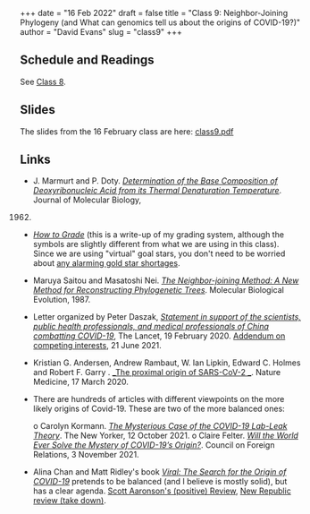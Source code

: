 +++
date = "16 Feb 2022"
draft = false
title = "Class 9: Neighbor-Joining Phylogeny (and What can genomics tell us about the origins of COVID-19?)"
author = "David Evans"
slug = "class9"
+++

## Schedule and Readings

See [Class 8](/class8).

## Slides

The slides from the 16 February class are here: [class9.pdf](https://www.dropbox.com/s/r6h0flm8jo7vkt5/csbio-class9.pdf?dl=0)

## Links

- J. Marmurt and P. Doty. [_Determination of the Base Composition of
Deoxyribonucleic Acid from its Thermal Denaturation
Temperature_](/docs/marmur1962.pdf). Journal of Molecular Biology,
1962.

- [_How to Grade_](https://www.cs.virginia.edu/~evans/paradise/teaching/#grading) (this is a write-up of my grading system, although the symbols are slightly different from what we are using in this class). Since we are using "virtual" goal stars, you don't need to be worried about [any alarming gold star shortages](https://www.theonion.com/bush-earmarks-1-5-billion-gold-stars-for-education-1819566310).

- Maruya Saitou and Masatoshi Nei. [_The Neighbor-joining Method: A New Method for Reconstructing Phylogenetic Trees_](/docs/saitou1987.pdf). Molecular Biological Evolution, 1987.

- Letter organized by Peter Daszak, [_Statement in support of the scientists, public health professionals, and medical professionals of China combatting COVID-19_](https://www.thelancet.com/journals/lancet/article/PIIS0140-6736(20)30418-9/fulltext), The Lancet, 19 February 2020. [Addendum on competing interests](https://www.thelancet.com/journals/lancet/article/PIIS0140-6736(21)01377-5/fulltext), 21 June 2021.

- Kristian G. Andersen, Andrew Rambaut, W. Ian Lipkin, Edward C. Holmes and Robert F. Garry . [_The proximal origin of SARS-CoV-2
_](https://www.nature.com/articles/s41591-020-0820-9). Nature Medicine, 17 March 2020. 

- There are hundreds of articles with different viewpoints on the more likely origins of Covid-19. These are two of the more balanced ones:

  o Carolyn Kormann. [_The Mysterious Case of the COVID-19 Lab-Leak Theory_](https://www.newyorker.com/science/elements/the-mysterious-case-of-the-covid-19-lab-leak-theory). The New Yorker, 12 October 2021.
  o Claire Felter. [_Will the World Ever Solve the Mystery of COVID-19’s Origin?_](https://www.cfr.org/backgrounder/will-world-ever-solve-mystery-covid-19s-origin#chapter-title-0-5). Council on Foreign Relations, 3 November 2021.

- Alina Chan and Matt Ridley's book [_Viral: The Search for the Origin of COVID-19_](https://www.amazon.com/Viral-Search-COVID-19-Matt-Ridley/dp/006313912X) pretends to be balanced (and I believe is mostly solid), but has a clear agenda. [Scott Aaronson's (positive) Review](https://scottaaronson.blog/?p=6183), [New Republic review (take down)](https://newrepublic.com/article/164688/viral-lab-leak-theory-covid-19).





